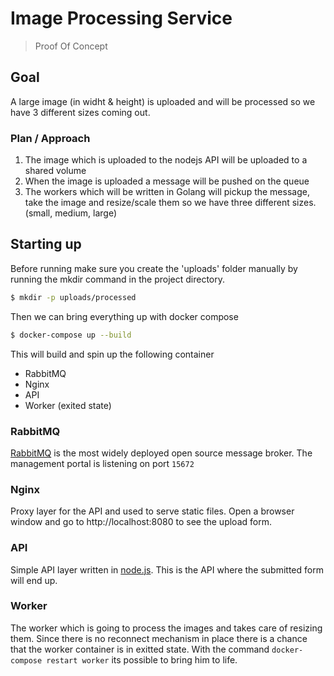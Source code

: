 
# Image Processing Service
> Proof Of Concept

## Goal
A large image (in widht & height) is uploaded and will be processed so we have 3 different sizes coming out. 

### Plan / Approach
1. The image which is uploaded to the nodejs API will be uploaded to a shared volume
2. When the image is uploaded a message will be pushed on the queue
3. The workers which will be written in Golang will pickup the message, take the image and resize/scale them so we have three different sizes. (small, medium, large)

## Starting up
Before running make sure you create the 'uploads' folder manually by running the mkdir command in the project directory.
```bash
$ mkdir -p uploads/processed
```

Then we can bring everything up with docker compose
```bash
$ docker-compose up --build
```

This will build and spin up the following container
- RabbitMQ
- Nginx
- API
- Worker (exited state)

### RabbitMQ
[RabbitMQ](https://www.rabbitmq.com/) is the most widely deployed open source message broker. The management portal is listening on port `15672`

### Nginx
Proxy layer for the API and used to serve static files. Open a browser window and go to http://localhost:8080 to see the upload form.

### API
Simple API layer written in [node.js](https://nodejs.org/en/). This is the API where the submitted form will end up.

### Worker
The worker which is going to process the images and takes care of resizing them. Since there is no reconnect mechanism in place there is a chance that the worker container is in exitted state. With the command `docker-compose restart worker` its possible to bring him to life. 
